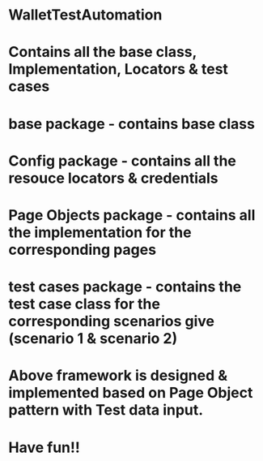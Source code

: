 # WalletTestAutomation

# Contains all the base class, Implementation, Locators & test cases
# base package - contains base class
# Config package - contains all the resouce locators & credentials
# Page Objects package - contains all the implementation for the corresponding pages
# test cases package - contains the test case class for the corresponding scenarios give (scenario 1 & scenario 2)

# Above framework is designed  & implemented based on Page Object pattern with Test data input. 
# Have fun!!
